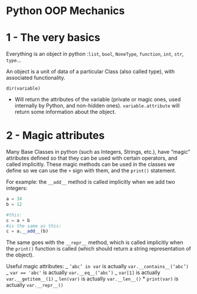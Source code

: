 # Python OOP Mechanics

# 1 - The very basics

Everything is an object in python :`list`, `bool`, `NoneType`, `function`, `int`, `str`, `type`…

An object is a unit of data of a particular Class (also called type), with associated functionality.

```
dir(variable)
```

- Will return the attributes of the variable (private or magic ones, used internally by Python, and non-hidden ones). `variable.attribute` will return some information about the object.

# 2 - Magic attributes

Many Base Classes in python (such as Integers, Strings, etc.), have “magic” attributes defined so that they can be used with certain operators, and called implicitly. These magic methods can be used in the classes we define so we can use the `+` sign with them, and the `print()` statement.

For example: the `__add__` method is called implicitly when we add two integers:

```python
a = 34
b = 12

#this:
c = a + b
#is the same as this:
c = a.__add__(b)
```

The same goes with the `__repr__` method, which is called implicitly when the `print()` function is called (which should return a string representation of the object).

Useful magic attributes:
_ `’abc’ in var` is actually `var.__contains__(‘abc’)`
_ `var == 'abc'` is actually `var.__eq__(‘abc’)`
_ `var[1]` is actually `var.__getitem__(1)`
_ `len(var)` is actually `var.__len__()` \* `print(var)` is actually `var.__repr__()`
